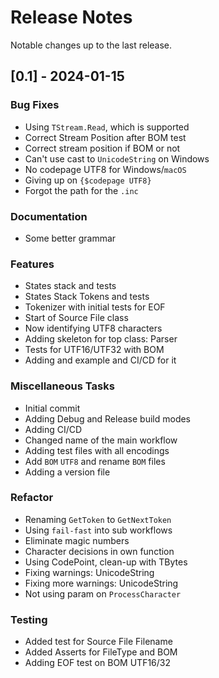# Release Notes

Notable changes up to the last release.

<!-- generated by git-cliff -->

## [0.1] - 2024-01-15

### Bug Fixes

- Using `TStream.Read`, which is supported
- Correct Stream Position after BOM test
- Correct stream position if BOM or not
- Can't use cast to `UnicodeString` on Windows
- No codepage UTF8  for Windows/`macOS`
- Giving up on `{$codepage UTF8}`
- Forgot the path for the `.inc`

### Documentation

- Some better grammar

### Features

- States stack and tests
- States Stack Tokens and tests
- Tokenizer with initial tests for EOF
- Start of Source File class
- Now identifying UTF8 characters
- Adding skeleton for top class: Parser
- Tests for UTF16/UTF32 with BOM
- Adding and example and CI/CD for it

### Miscellaneous Tasks

- Initial commit
- Adding Debug and Release build modes
- Adding CI/CD
- Changed name of the main workflow
- Adding test files with all encodings
- Add `BOM` `UTF8` and rename `BOM` files
- Adding a version file

### Refactor

- Renaming `GetToken` to `GetNextToken`
- Using `fail-fast` into sub workflows
- Eliminate magic numbers
- Character decisions in own function
- Using CodePoint, clean-up with TBytes
- Fixing warnings: UnicodeString
- Fixing more warnings: UnicodeString
- Not using param on `ProcessCharacter`

### Testing

- Added test for Source File Filename
- Added Asserts for FileType and BOM
- Adding EOF test on BOM UTF16/32

